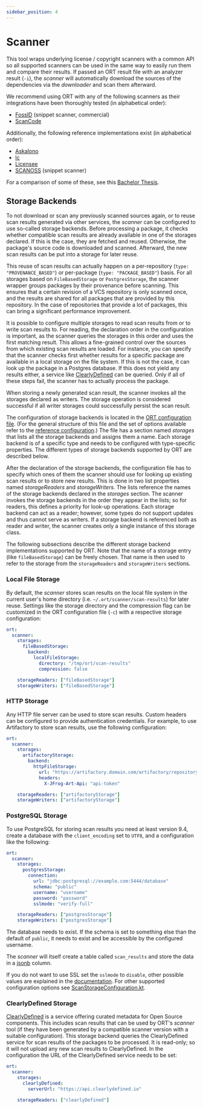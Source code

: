 ```yaml
---
sidebar_position: 4
---
```


# Scanner

This tool wraps underlying license / copyright scanners with a common API so all supported scanners can be used in the same way to easily run them and compare their results.
If passed an ORT result file with an analyzer result (`-i`), the *scanner* will automatically download the sources of the dependencies via the *downloader* and scan them afterward.

We recommend using ORT with any of the following scanners as their integrations have been thoroughly tested (in alphabetical order):

* [FossID](https://fossid.com/) (snippet scanner, commercial)
* [ScanCode](https://github.com/nexB/scancode-toolkit)

Additionally, the following reference implementations exist (in alphabetical order):

* [Askalono](https://github.com/jpeddicord/askalono)
* [lc](https://github.com/boyter/lc)
* [Licensee](https://github.com/licensee/licensee)
* [SCANOSS](https://www.scanoss.com/) (snippet scanner)

For a comparison of some of these, see this [Bachelor Thesis](https://osr.cs.fau.de/2019/08/07/final-thesis-a-comparison-study-of-open-source-license-crawler/).

## Storage Backends

To not download or scan any previously scanned sources again, or to reuse scan results generated via other services, the *scanner* can be configured to use so-called storage backends.
Before processing a package, it checks whether compatible scan results are already available in one of the storages declared.
If this is the case, they are fetched and reused.
Otherwise, the package's source code is downloaded and scanned.
Afterward, the new scan results can be put into a storage for later reuse.

This reuse of scan results can actually happen on a per-repository (`type: "PROVENANCE_BASED"`) or per-package (`type: "PACKAGE_BASED"`) basis.
For all storages based on `FileBasedStorage` or `PostgresStorage`, the scanner wrapper groups packages by their provenance before scanning.
This ensures that a certain revision of a VCS repository is only scanned once, and the results are shared for all packages that are provided by this repository.
In the case of repositories that provide a lot of packages, this can bring a significant performance improvement.

It is possible to configure multiple storages to read scan results from or to write scan results to.
For reading, the declaration order in the configuration is important, as the scanner queries the storages in this order and uses the first matching result.
This allows a fine-grained control over the sources from which existing scan results are loaded.
For instance, you can specify that the scanner checks first whether results for a specific package are available in a local storage on the file system.
If this is not the case, it can look up the package in a Postgres database.
If this does not yield any results either, a service like [ClearlyDefined](https://clearlydefined.io) can be queried.
Only if all of these steps fail, the scanner has to actually process the package.

When storing a newly generated scan result, the scanner invokes all the storages declared as writers.
The storage operation is considered successful if all writer storages could successfully persist the scan result.

The configuration of storage backends is located in the [ORT configuration file](../getting-started/usage.md#ort-configuration-file).
(For the general structure of this file and the set of options available refer to the [reference configuration](https://github.com/oss-review-toolkit/ort/blob/main/model/src/main/resources/reference.yml).)
The file has a section named *storages* that lists all the storage backends and assigns them a name.
Each storage backend is of a specific type and needs to be configured with type-specific properties.
The different types of storage backends supported by ORT are described below.

After the declaration of the storage backends, the configuration file has to specify which ones of them the scanner should use for looking up existing scan results or to store new results.
This is done in two list properties named *storageReaders* and *storageWriters*.
The lists reference the names of the storage backends declared in the *storages* section.
The scanner invokes the storage backends in the order they appear in the lists; so for readers, this defines a priority for look-up operations.
Each storage backend can act as a reader; however, some types do not support updates and thus cannot serve as writers.
If a storage backend is referenced both as reader and writer, the scanner creates only a single instance of this storage class.

The following subsections describe the different storage backend implementations supported by ORT.
Note that the name of a storage entry (like `fileBasedStorage`) can be freely chosen.
That name is then used to refer to the storage from the `storageReaders` and `storageWriters` sections.

### Local File Storage

By default, the *scanner* stores scan results on the local file system in the current user's home directory (i.e. `~/.ort/scanner/scan-results`) for later reuse.
Settings like the storage directory and the compression flag can be customized in the ORT configuration file (`-c`) with a respective storage configuration:

```yaml
ort:
  scanner:
    storages:
      fileBasedStorage:
        backend:
          localFileStorage:
            directory: "/tmp/ort/scan-results"
            compression: false

    storageReaders: ["fileBasedStorage"]
    storageWriters: ["fileBasedStorage"]
```

### HTTP Storage

Any HTTP file server can be used to store scan results.
Custom headers can be configured to provide authentication credentials.
For example, to use Artifactory to store scan results, use the following configuration:

```yaml
ort:
  scanner:
    storages:
      artifactoryStorage:
        backend:
          httpFileStorage:
            url: "https://artifactory.domain.com/artifactory/repository/scan-results"
            headers:
              X-JFrog-Art-Api: "api-token"

    storageReaders: ["artifactoryStorage"]
    storageWriters: ["artifactoryStorage"]
```

### PostgreSQL Storage

To use PostgreSQL for storing scan results you need at least version 9.4, create a database with the `client_encoding` set to `UTF8`, and a configuration like the following:

```yaml
ort:
  scanner:
    storages:
      postgresStorage:
        connection:
          url: "jdbc:postgresql://example.com:5444/database"
          schema: "public"
          username: "username"
          password: "password"
          sslmode: "verify-full"

    storageReaders: ["postgresStorage"]
    storageWriters: ["postgresStorage"]
```

The database needs to exist.
If the schema is set to something else than the default of `public`, it needs to exist and be accessible by the configured username.

The *scanner* will itself create a table called `scan_results` and store the data in a [jsonb](https://www.postgresql.org/docs/current/datatype-json.html) column.

If you do not want to use SSL set the `sslmode` to `disable`, other possible values are explained in the [documentation](https://jdbc.postgresql.org/documentation/ssl/#configuring-the-client).
For other supported configuration options see [ScanStorageConfiguration.kt](https://github.com/oss-review-toolkit/ort/blob/main/model/src/main/kotlin/config/ScanStorageConfiguration.kt).

### ClearlyDefined Storage

[ClearlyDefined](https://clearlydefined.io) is a service offering curated metadata for Open Source components.
This includes scan results that can be used by ORT's *scanner* tool (if they have been generated by a compatible scanner version with a suitable configuration).
This storage backend queries the ClearlyDefined service for scan results of the packages to be processed.
It is read-only; so it will not upload any new scan results to ClearlyDefined.
In the configuration the URL of the ClearlyDefined service needs to be set:

```yaml
ort:
  scanner:
    storages:
      clearlyDefined:
        serverUrl: "https://api.clearlydefined.io"

    storageReaders: ["clearlyDefined"]
```
